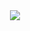 <div align="center">
  <img src="https://user-images.githubusercontent.com/25671369/229666476-aa63b907-8371-4443-a0fc-d77cb1692e07.gif"/>
<div>
